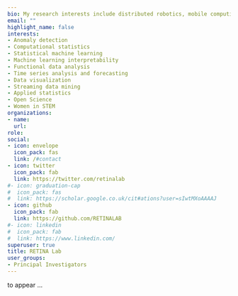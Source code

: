 ```yaml
---
bio: My research interests include distributed robotics, mobile computing and programmable matter.
email: ""
highlight_name: false
interests:
- Anomaly detection
- Computational statistics
- Statistical machine learning
- Machine learning interpretability
- Functional data analysis
- Time series analysis and forecasting
- Data visualization
- Streaming data mining
- Applied statistics
- Open Science
- Women in STEM
organizations:
- name: 
  url: 
role: 
social:
- icon: envelope
  icon_pack: fas
  link: /#contact
- icon: twitter
  icon_pack: fab
  link: https://twitter.com/retinalab
#- icon: graduation-cap
#  icon_pack: fas
#  link: https://scholar.google.co.uk/cit#ations?user=sIwtMXoAAAAJ
- icon: github
  icon_pack: fab
  link: https://github.com/RETINALAB
#- icon: linkedin
#  icon_pack: fab
#  link: https://www.linkedin.com/
superuser: true
title: RETINA Lab
user_groups:
- Principal Investigators
---
```


to appear ...
